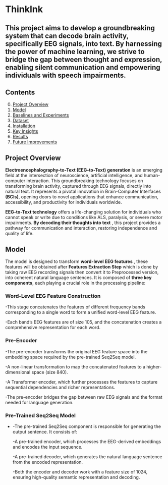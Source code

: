# ThinkInk
## This project aims to develop a groundbreaking system that can decode brain activity, specifically EEG signals, into text. By harnessing the power of machine learning, we strive to bridge the gap between thought and expression, enabling silent communication and empowering individuals with speech impairments.

## Contents
0. [Project Overview](#Project-Overview)
0. [Model](#model)
0. [Baselines and Experiments](#baselines-and-experiments)  
0. [Dataset](#dataset)
0. [Installation](#installation)  
0. [Key Insights](#key-insights)
0. [Results](#results) 
0. [Future Improvements](#Future-Improvements)


## Project Overview

**Electroencephalography-to-Text (EEG-to-Text) generation** is an emerging field at the intersection of neuroscience, artificial intelligence, and human-computer interaction. This groundbreaking technology focuses on transforming brain activity, captured through EEG signals, directly into natural text. It represents a pivotal innovation in Brain-Computer Interfaces **(BCIs)**, opening doors to novel applications that enhance communication, accessibility, and productivity for individuals worldwide.

**EEG-to-Text technology** offers a life-changing solution for individuals who cannot speak or write due to conditions like ALS, paralysis, or severe motor impairments. **By decoding their thoughts into text** , this project provides a pathway for communication and interaction, restoring independence and quality of life.

## Model
The model is designed to transform **word-level EEG features** , these features will be obtained after **Features Extraction Step** which is done by taking raw EEG recording signals then convert it to Preprocessed version, into coherent natural language sentences. It is composed of **three key components**, each playing a crucial role in the processing pipeline:


### Word-Level EEG Feature Construction

   -This stage concatenates the features of different frequency bands corresponding to a single word to form a unified word-level EEG feature.
   
   -Each band’s EEG features are of size 105, and the concatenation creates a comprehensive representation for each word.

    
### Pre-Encoder

-The pre-encoder transforms the original EEG feature space into the embedding space required by the pre-trained Seq2Seq model. 

   -A non-linear transformation to map the concatenated features to a higher-dimensional space (size 840).
   
   -A Transformer encoder, which further processes the features to capture sequential dependencies and richer representations.
   
   -The pre-encoder bridges the gap between raw EEG signals and the format needed for language generation.


### Pre-Trained Seq2Seq Model
-
   -The pre-trained Seq2Seq component is responsible for generating the output sentence. It consists of:
   
   -A pre-trained encoder, which processes the EEG-derived embeddings and encodes the input sequence.
   
   -A pre-trained decoder, which generates the natural language sentence from the encoded representation.
   
   -Both the encoder and decoder work with a feature size of 1024, ensuring high-quality semantic representation and decoding.

   
